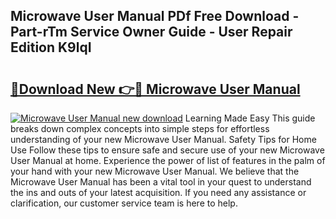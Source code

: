 ## Microwave User Manual PDf Free Download - Part-rTm Service Owner Guide - User Repair Edition K9lqI

# <h2><a href="http://cf15977.oget.top/?id=Microwave+User+Manual">🔗Download New 👉🔴 Microwave User Manual</a></h2>

[![Microwave User Manual new download](https://i.imgur.com/5g1atiW.png)](http://cf15977.oget.top/?id=Microwave+User+Manual)
Learning Made Easy This guide breaks down complex concepts into simple steps for effortless understanding of your new Microwave User Manual. Safety Tips for Home Use Follow these tips to ensure safe and secure use of your new Microwave User Manual at home. Experience the power of list of features in the palm of your hand with your new Microwave User Manual. We believe that the Microwave User Manual has been a vital tool in your quest to understand the ins and outs of your latest acquisition. If you need any assistance or clarification, our customer service team is here to help.

